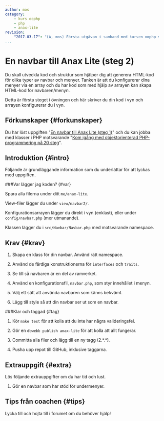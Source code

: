 ```yaml
---
author: mos
category:
    - kurs oophp
    - php
    - anax-lite
revision:
    "2017-03-17": "(A, mos) Första utgåvan i samband med kursen oophp v3."
...
```

En navbar till Anax Lite (steg 2)
==================================

Du skall utveckla kod och struktur som hjälper dig att generera HTML-kod för olika typer av navbar och menyer. Tanken är att du konfigurerar dina menyer via en array och du har kod som med hjälp av arrayen kan skapa HTML-kod för navbaren/menyn.

Detta är första steget i övningen och här skriver du din kod i vyn och arrayen konfigurerar du i vyn.

<!--more-->



Förkunskaper {#forkunskaper}
-----------------------

Du har löst uppgiften "[En navbar till Anax Lite (steg 1)](uppgift/en-navbar-till-anax-lite-steg-1)" och du kan jobba med klasser i PHP motsvarande "[Kom igång med objektorienterad PHP-programmering på 20 steg](kunskap/kom-i-gang-med-oophp-pa-20-steg)".



Introduktion {#intro}
-----------------------

Följande är grundläggande information som du underlättar för att lyckas med uppgiften.








###Var lägger jag koden? {#var}

Spara alla filerna under ditt `me/anax-lite`.

View-filer lägger du under `view/navbar2/`.

Konfigurationsarrayen lägger du direkt i vyn (enklast), eller under `config/navbar.php` (mer utmanande).

Klassen lägger du i `src/Navbar/Navbar.php` med motsvarande namespace.



Krav {#krav}
-----------------------

1. Skapa en klass för din navbar. Använd rätt namespace.

1. Använd de färdiga konstruktionerna för `interfaces` och `traits`.

1. Se till så navbaren är en del av ramverket.

1. Använd en konfigurationsfil, `navbar.php`, som styr innehållet i menyn.

1. Välj ett sätt att använda navbaren som känns bekvämt.

1. Lägg till style så att din navbar ser ut som en navbar.



###Klar och taggad {#tag}

1. Kör `make test` för att kolla att du inte har några valideringsfel.

1. Gör en `dbwebb publish anax-lite` för att kolla att allt fungerar.

1. Committa alla filer och lägg till en ny tagg (2.\*.\*).

1. Pusha upp repot till GitHub, inklusive taggarna.



Extrauppgift {#extra}
-----------------------

Lös följande extrauppgifter om du har tid och lust.

1. Gör en navbar som har stöd för undermenyer.



Tips från coachen {#tips}
-----------------------

Lycka till och hojta till i forumet om du behöver hjälp!
